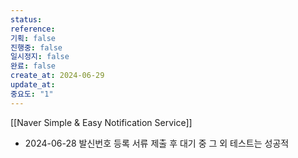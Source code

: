 ```yaml
---
status:
reference:
기획: false
진행중: false
일시정지: false
완료: false
create_at: 2024-06-29
update_at:
중요도: "1"
---
```


[[Naver Simple & Easy Notification Service]]

- 2024-06-28
발신번호 등록 서류 제출 후 대기 중
그 외 테스트는 성공적
